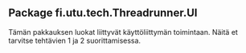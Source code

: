 ## Package fi.utu.tech.Threadrunner.UI

Tämän pakkauksen luokat liittyvät käyttöliittymän toimintaan. Näitä et tarvitse tehtävien 1 ja 2 suorittamisessa.